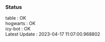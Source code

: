 ### Status


table : OK  
hogwarts : OK  
icy-bot : OK  
Latest Update : 2023-04-17 11:07:00.968802
